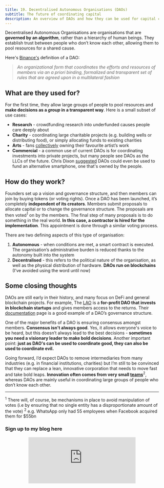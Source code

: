 ```yaml
---
title: 19. Decentralised Autonomous Organisations (DAOs)
subtitle: The future of coordinating capital
description: An overview of DAOs and how they can be used for capital coordination and resource distribution
---
```



Decentralised Autonomous Organisations are organisations that are __governed by an algorithm__, rather than a hierarchy of human beings. They establish trust between people who don’t know each other, allowing them to pool resources for a shared cause.

Here's [Binance's](https://research.binance.com/en/analysis/dao-theory) definition of a DAO:

> _An organizational form that coordinates the efforts and resources of members via an a priori binding, formalized and transparent set of rules that are agreed upon in a multilateral fashion_

## What are they used for?
For the first time, they allow large groups of people to pool resources and __make decisions as a *group* in a transparent way__. Here is a small subset of use cases:
- __Research__ - crowdfunding research into underfunded causes people care deeply about
- __Charity__ - coordinating large charitable projects (e.g. building wells or distributing food), or simply allocating funds to existing charities
- __Arts__ - fans [collectively](https://decrypt.co/63080/an-ad-for-uniswap-just-sold-for-525000-as-an-nft-heres-why) owning their favourite artist’s work
- __Commercial__ - a common use of current DAOs is for coordinating investments into private projects, but many people see DAOs as the LLCs of the future. Chris Dixon [suggested](https://www.joincolossus.com/episodes/22848496/dixon-the-potential-of-blockchain-technology) DAOs could even be used to fund an alternative smartphone, one that's owned by the people.

## How do they work?
Founders set up a vision and governance structure, and then members can join by buying tokens (or voting rights). Once a DAO has been launched, it’s completely __independent of its creators__. Members submit proposals to allocate capital or to change the governance structure. The proposals are then voted<sup>1</sup> on by the members. The final step of many proposals is to do something in the real world. __In this case, a contractor is hired for the implementation__. This appointment is done through a similar voting process.

There are two defining aspects of this type of organisation:
1. __Autonomous__ - when conditions are met, a smart contract is executed. The organisation’s administrative burden is reduced thanks to the autonomy built into the system
2. __Decentralised__ - this refers to the political nature of the organisation, as well as the physical distribution of hardware. __DAOs run on blockchains__ (I’ve avoided using the word until now)

## Some closing thoughts
DAOs are still early in their history, and many focus on DeFi and general blockchain projects. For example, The [LAO](https://thelao.io/) is a __for-profit DAO that invests in blockchain startups__ and gives members access to the returns. Their [documentation](https://docs.thelao.io/) page is a good example of a DAO’s governance structure.

One of the major benefits of a DAO is ensuring consensus amongst members. __Consensus isn't always good__. Yes, it allows everyone's voice to be heard, but this doesn’t always lead to the best decisions - __sometimes you need a visionary leader to make bold decisions__. Another important point: __just as DAO's can be used to coordinate good, they can also be used to coordinate evil.__

Going forward, I’d expect DAOs to remove intermediaries from many industries (e.g. in financial institutions, charities) but I’m still to be convinced that they can replace a lean, innovative corporation that needs to move fast and take bold leaps. __Innovation often comes from very small [teams](https://stevepulec.com/posts/small/)__<sup>2</sup>, whereas DAOs are mainly useful in coordinating large groups of people who don’t know each other.

-----
<sup>1</sup> There will, of course, be mechanisms in place to avoid manipulation of votes (i.e by ensuring that no single entity has a disproportionate amount of the vote)
<sup>2</sup> e.g. WhatsApp only had 55 employees when Facebook acquired them for $55bn

### Sign up to my blog here
<div
  style="text-align:center;width:100%;">
<iframe src="https://taariq.substack.com/embed" width="350" height="150" style="border:1px solid #EEE; background:white; margin: 0 auto; dislay: block;" frameborder="0" scrolling="no"></iframe>

</div>
